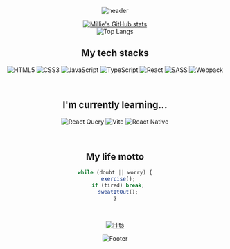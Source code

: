 <div align="center">
  
![header](https://capsule-render.vercel.app/api?type=waving&color=auto&height=220&section=header&text=Hello,%20I%20am%20Millie&fontSize=50&animation=twinkling)

<div align="center" style="text-align:center">
 
[![Millie's GitHub stats](https://github-readme-stats.vercel.app/api?username=jaypedia&show_icons=true&theme=buefy)](https://github.com/jaypedia/github-readme-stats)
<br />
![Top Langs](https://github-readme-stats-sand-six-91.vercel.app/api/top-langs/?username=jaypedia&layout=compact&theme=buefy)
## My tech stacks

![HTML5](https://img.shields.io/badge/-HTML5-F05032?style=for-the-badge&logo=html5&logoColor=ffffff)
![CSS3](https://img.shields.io/badge/-CSS3-007ACC?style=for-the-badge&logo=css3)
![JavaScript](https://img.shields.io/badge/-JavaScript-%23F7DF1C?style=for-the-badge&logo=javascript&logoColor=000000&labelColor=%23F7DF1C&color=%23FFCE5A)
![TypeScript](https://img.shields.io/badge/typescript-%23007ACC.svg?style=for-the-badge&logo=typescript&logoColor=white)
![React](https://img.shields.io/badge/-React-222222?style=for-the-badge&logo=react)
![SASS](https://img.shields.io/badge/SASS-hotpink.svg?style=for-the-badge&logo=SASS&logoColor=white)
![Webpack](https://img.shields.io/badge/webpack-%238DD6F9.svg?style=for-the-badge&logo=webpack&logoColor=black)

<br />
  
## I'm currently learning...
![React Query](https://img.shields.io/badge/-React%20Query-FF4154?style=for-the-badge&logo=react%20query&logoColor=white)
![Vite](https://img.shields.io/badge/vite-%23646CFF.svg?style=for-the-badge&logo=vite&logoColor=white)
![React Native](https://img.shields.io/badge/react_native-%2320232a.svg?style=for-the-badge&logo=react&logoColor=%2361DAFB)

<br />
  
## My life motto 
```js
while (doubt || worry) {
  exercise();
  if (tired) break;
  sweatItOut();
}
```

<br />


[![Hits](https://hits.seeyoufarm.com/api/count/incr/badge.svg?url=https%3A%2F%2Fgithub.com%2Fjaypedia&count_bg=%235B7CDA&title_bg=%23555555&icon=&icon_color=%23E7E7E7&title=hits&edge_flat=false)](https://hits.seeyoufarm.com)

</div>

![Footer](https://capsule-render.vercel.app/api?type=waving&color=auto&height=100&section=footer)
  
 </div>
